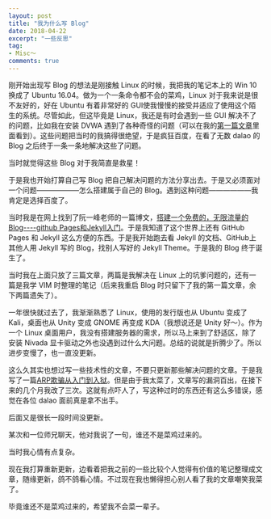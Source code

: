 ```yaml
---
layout: post
title: "我为什么写 Blog"
date: 2018-04-22
excerpt: "一些反思"
tag:
- Misc～
comments: true
---
```


刚开始出现写 Blog 的想法是刚接触 Linux 的时候，我把我的笔记本上的 Win 10 换成了 Ubuntu 16.04。做为一个一条命令都不会的菜鸡，Linux 对于我来说是很不友好的，好在 Ubuntu 有着非常好的 GUI使我慢慢的接受并适应了使用这个陌生的系统。尽管如此，但这毕竟是 Linux，我还是有时会遇到一些 GUI 解决不了的问题，比如我在安装 DVWA 遇到了各种奇怪的问题（可以在我的[第一篇文章](https://aquilao.github.io/Blog/DVWA/)里面看到）。这些问题把当时的我搞得很绝望，于是疯狂百度，在看了无数 dalao 的 Blog 之后终于一条一条地解决这些了问题。

当时就觉得这些 Blog 对于我简直是救星！

于是我也开始打算自己写 Blog 把自己解决问题的方法分享出去。于是又必须面对一个问题——————怎么搭建属于自己的 Blog。遇到这种问题——————我肯定是选择百度了。

当时我是在网上找到了阮一峰老师的一篇博文，[搭建一个免费的，无限流量的Blog----github Pages和Jekyll入门](http://www.ruanyifeng.com/blog/2012/08/blogging_with_jekyll.html)。于是我知道了这个世界上还有 GitHub Pages 和 Jekyll 这么方便的东西。于是我开始跑去看 Jekyll 的文档、GitHub上其他人用 Jekyll 写的 Blog，找别人写好的 Jekyll Theme。于是我的 Blog 终于诞生了。

当时我在上面只放了三篇文章，两篇是我解决在 Linux 上的坑爹问题的，还有一篇是我学 VIM 时整理的笔记（后来我重启 Blog 时只留下了我的第一篇文章，余下两篇遗失了）。

一年很快就过去了，我渐渐熟悉了 Linux，使用的发行版也从 Ubuntu 变成了 Kali，桌面也从 Unity 变成 GNOME 再变成 KDA（我想说还是 Unity 好～）。作为一个 Linux 桌面用户，我没有搭建服务器的需求，所以马上来到了舒适区，除了安装 Nivada 显卡驱动之外也没遇到过什么大问题。总结的说就是折腾少了。所以进步变慢了，也一直没更新。

这么久其实也想过写一些技术性的文章，不要只更新那些解决问题的文章。于是我写了一篇[ARP欺骗从入门到入狱](https://aquilao.github.io/Blog/ARP/)。但是由于我太菜了，文章写的漏洞百出，在接下来的几个月我改了三次。这就有点吓人了，写这种过时的东西还有这么多错误，感觉在各位 dalao 面前真是拿不出手。

后面又是很长一段时间没更新。

某次和一位师兄聊天，他对我说了一句，谁还不是菜鸡过来的。

当时我心情有点复杂。

现在我打算重新更新，边看着把我之前的一些比较个人觉得有价值的笔记整理成文章，随缘更新，鸽不鸽看心情。不过现在我也懒得担心别人看了我的文章嘲笑我菜了。

毕竟谁还不是菜鸡过来的，希望我不会菜一辈子。
